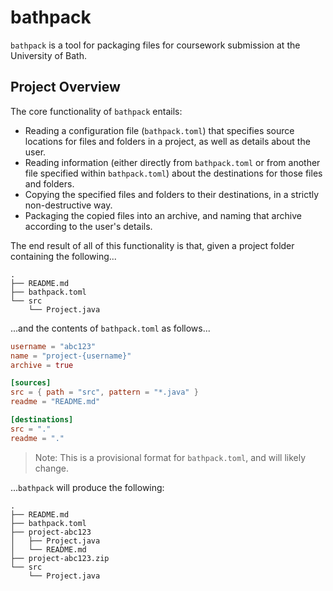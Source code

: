 # bathpack

`bathpack` is a tool for packaging files for coursework submission at the University of Bath.

## Project Overview

The core functionality of `bathpack` entails:

- Reading a configuration file (`bathpack.toml`) that specifies source locations for files and
  folders in a project, as well as details about the user.
- Reading information (either directly from `bathpack.toml` or from another file specified within
  `bathpack.toml`) about the destinations for those files and folders.
- Copying the specified files and folders to their destinations, in a strictly non-destructive way.
- Packaging the copied files into an archive, and naming that archive according to the user's
  details.

The end result of all of this functionality is that, given a project folder containing the
following...

```
.
├── README.md
├── bathpack.toml
└── src
    └── Project.java
```

...and the contents of `bathpack.toml` as follows...

```toml
username = "abc123"
name = "project-{username}"
archive = true

[sources]
src = { path = "src", pattern = "*.java" }
readme = "README.md"

[destinations]
src = "."
readme = "."
```

> Note: This is a provisional format for `bathpack.toml`, and will likely change.

...`bathpack` will produce the following:

```
.
├── README.md
├── bathpack.toml
├── project-abc123
│   ├── Project.java
│   └── README.md
├── project-abc123.zip
└── src
    └── Project.java
```
